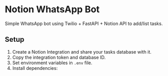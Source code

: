 # Notion WhatsApp Bot

Simple WhatsApp bot using Twilio + FastAPI + Notion API to add/list tasks.

## Setup

1. Create a Notion Integration and share your tasks database with it.
2. Copy the integration token and database ID.
3. Set environment variables in `.env` file.
4. Install dependencies:
